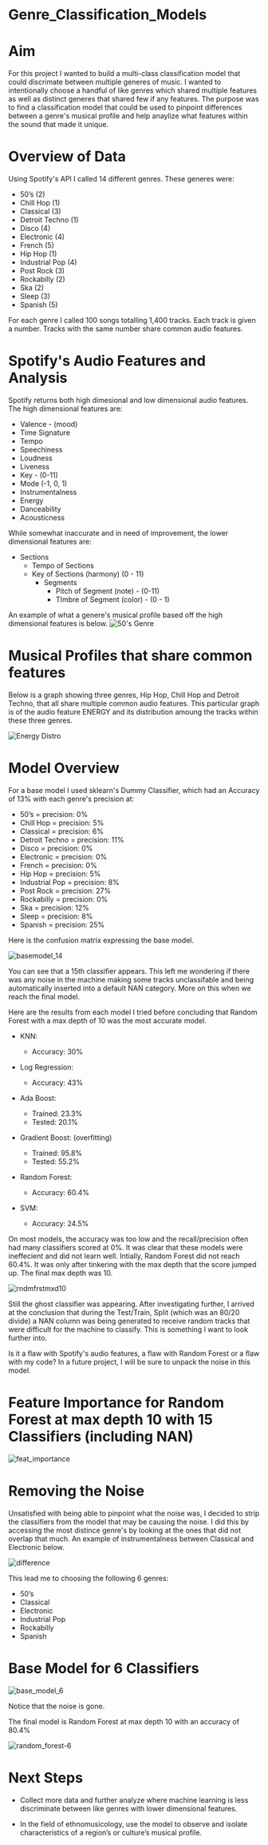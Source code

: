 # Genre_Classification_Models

# Aim
For this project I wanted to build a multi-class classification model that could discrimate between multiple generes of music. I wanted to intentionally choose a handful of like genres which shared multiple features as well as distinct generes that shared few if any features. The purpose was to find a classification model that could be used to pinpoint differences between a genre's musical profile and help anaylize what features within the sound that made it unique. 

# Overview of Data
Using Spotify's API I called 14 different genres. These generes were: 

* 50’s (2)
* Chill Hop (1)
* Classical  (3)
* Detroit Techno (1)
* Disco (4)
* Electronic (4)
* French (5)
* Hip Hop (1)
* Industrial Pop (4)
* Post Rock (3)
* Rockabilly (2)
* Ska (2)
* Sleep (3)
* Spanish (5)

For each genre I called 100 songs totalling 1,400 tracks. Each track is given a number. Tracks with the same number share common audio features. 

# Spotify's Audio Features and Analysis

Spotify returns both high dimesional and low dimensional audio features. The high dimensional features are: 

* Valence - (mood)
* Time Signature 
* Tempo
* Speechiness 
* Loudness
* Liveness 
* Key - (0-11)
* Mode (-1, 0, 1)
* Instrumentalness
* Energy
* Danceability
* Acousticness

While somewhat inaccurate and in need of improvement, the lower dimensional features are: 

* Sections
  * Tempo of Sections 
  * Key of Sections (harmony) (0 - 11)
    * Segments
      * Pitch of Segment (note) - (0-11)
      * TImbre of Segment (color) - (0 - 1)

An example of what a genere's musical profile based off the high dimensional features is below. 
![50's Genre](https://github.com/FinchMF/Classification_Models/blob/master/graphs/EDA_50s_plots_1.png)

# Musical Profiles that share common features

Below is a graph showing three genres, Hip Hop, Chill Hop and Detroit Techno, that all share multiple common audio features. This particular graph is of the audio feature ENERGY and its distribution amoung the tracks within these three genres. 

![Energy Distro](https://github.com/FinchMF/Classification_Models/blob/master/graphs/3_togt.png)

# Model Overview

For a base model I used sklearn's Dummy Classifier, which had an Accuracy of 13% with each genre's precision at: 

* 50’s = precision: 0%
* Chill Hop = precision: 5%
* Classical = precision: 6%
* Detroit Techno = precision: 11%
* Disco = precision: 0%
* Electronic = precision: 0%
* French = precision: 0%
* Hip Hop = precision: 5%
* Industrial Pop = precision: 8%
* Post Rock = precision: 27%
* Rockabilly = precision: 0%
* Ska = precision: 12%
* Sleep = precision: 8%
* Spanish = precision: 25%

Here is the confusion matrix expressing the base model. 

![basemodel_14](https://github.com/FinchMF/Classification_Models/blob/master/graphs/base_model_15_cl.png)

You can see that a 15th classifier appears. This left me wondering if there was any noise in the machine making some tracks unclassifable and being automatically inserted into a default NAN category. More on this when we reach the final model.

Here are the results from each model I tried before concluding that Random Forest with a max depth of 10 was the most accurate model. 


* KNN: 
   * Accuracy: 30%

* Log Regression:
   * Accuracy: 43%

* Ada Boost:
  * Trained: 23.3%
  * Tested: 20.1%

* Gradient Boost: (overfitting)
  * Trained: 95.8%
  * Tested: 55.2%

* Random Forest:
  * Accuracy: 60.4%

* SVM:
  * Accuracy: 24.5%


On most models, the accuracy was too low and the recall/precision often had many classifiers scored at 0%. It was clear that these models were ineffecient and did not learn well. Intially, Random Forest did not reach 60.4%. It was only after tinkering with the max depth that the score jumped up. The final max depth was 10. 

![rndmfrstmxd10](https://github.com/FinchMF/Classification_Models/blob/master/graphs/forest_model_15.png)

Still the ghost classifier was appearing. After investigating further, I arrived at the conclusion that during the Test/Train, Split (which was an 80/20 divide) a NAN column was being generated to receive random tracks that were difficult for the machine to classify. This is something I want to look further into. 

Is it a flaw with Spotify's audio features, a flaw with Random Forest or a flaw with my code? In a future project, I will be sure to unpack the noise in this model. 

# Feature Importance for Random Forest at max depth 10 with 15 Classifiers (including NAN)

![feat_importance](https://github.com/FinchMF/Classification_Models/blob/master/graphs/feature_importance_15.png)


# Removing the Noise

Unsatisfied with being able to pinpoint what the noise was, I decided to strip the classifiers from the model that may be causing the noise. I did this by accessing the most distince genre's by looking at the ones that did not overlap that much. An example of instrumentalness between Classical and Electronic below. 

![difference](https://github.com/FinchMF/Classification_Models/blob/master/graphs/2_differ.png)

This lead me to choosing the following 6 genres: 

* 50’s
* Classical
* Electronic
* Industrial Pop
* Rockabilly
* Spanish

# Base Model for 6 Classifiers

![base_model_6](https://github.com/FinchMF/Classification_Models/blob/master/graphs/base_model_6_cl.png)

Notice that the noise is gone. 

The final model is Random Forest at max depth 10 with an accuracy of 80.4%

![random_forest-6](https://github.com/FinchMF/Classification_Models/blob/master/graphs/forest_model_6.png)

# Next Steps

 * Collect more data and further analyze where machine learning is less discriminate between like genres with lower dimensional features. 

* In the field of ethnomusicology, use the model to observe and isolate characteristics of a region’s or culture’s musical profile.


